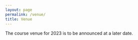 ```yaml
---
layout: page
permalink: /venue/
title: Venue
---
```


The course venue for 2023 is to be announced at a later date.